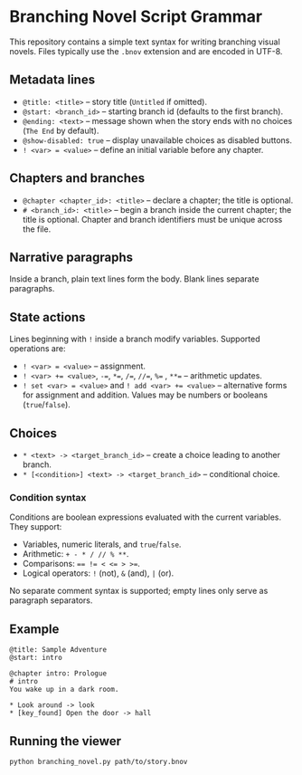 # Branching Novel Script Grammar

This repository contains a simple text syntax for writing branching visual novels.
Files typically use the `.bnov` extension and are encoded in UTF-8.

## Metadata lines
- `@title: <title>` – story title (`Untitled` if omitted).
- `@start: <branch_id>` – starting branch id (defaults to the first branch).
- `@ending: <text>` – message shown when the story ends with no choices (`The End` by default).
- `@show-disabled: true` – display unavailable choices as disabled buttons.
- `! <var> = <value>` – define an initial variable before any chapter.

## Chapters and branches
- `@chapter <chapter_id>: <title>` – declare a chapter; the title is optional.
- `# <branch_id>: <title>` – begin a branch inside the current chapter; the title is optional.
  Chapter and branch identifiers must be unique across the file.

## Narrative paragraphs
Inside a branch, plain text lines form the body. Blank lines separate paragraphs.

## State actions
Lines beginning with `!` inside a branch modify variables.
Supported operations are:
- `! <var> = <value>` – assignment.
- `! <var> += <value>`, `-=`, `*=`, `/=`, `//=`, `%=` , `**=` – arithmetic updates.
- `! set <var> = <value>` and `! add <var> += <value>` – alternative forms for
  assignment and addition.
Values may be numbers or booleans (`true`/`false`).

## Choices
- `* <text> -> <target_branch_id>` – create a choice leading to another branch.
- `* [<condition>] <text> -> <target_branch_id>` – conditional choice.

### Condition syntax
Conditions are boolean expressions evaluated with the current variables. They
support:
- Variables, numeric literals, and `true`/`false`.
- Arithmetic: `+ - * / // % **`.
- Comparisons: `== != < <= > >=`.
- Logical operators: `!` (not), `&` (and), `|` (or).

No separate comment syntax is supported; empty lines only serve as paragraph
separators.

## Example
```bnov
@title: Sample Adventure
@start: intro

@chapter intro: Prologue
# intro
You wake up in a dark room.

* Look around -> look
* [key_found] Open the door -> hall
```

## Running the viewer
```
python branching_novel.py path/to/story.bnov
```
